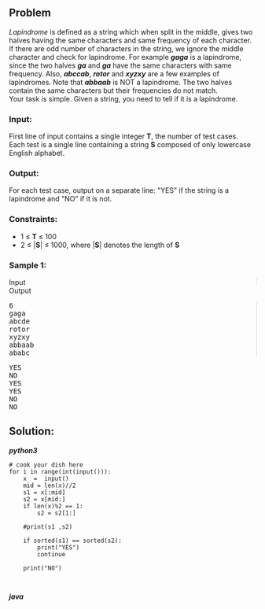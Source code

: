 <div id="problem-statement" class="_problemBody_lulsq_29 print"><h2>Problem</h2>
<p><i>Lapindrome</i> is defined as a string which when split in the middle, gives two halves having the same characters and same frequency of each character. If there are odd number of characters in the string, we ignore the middle character and check for lapindrome. For example <b><i>gaga</i></b> is a lapindrome, since the two halves <b><i>ga</i></b> and <b><i>ga</i></b> have the same characters with same frequency. Also, <b><i>abccab</i></b>, <b><i>rotor</i></b> and <b><i>xyzxy</i></b> are a few examples of lapindromes. Note that <b><i>abbaab</i></b> is NOT a lapindrome. The two halves contain the same characters but their frequencies do not match. <br> Your task is simple. Given a string, you need to tell if it is a lapindrome.</p>
<h3>Input:</h3>
First line of input contains a single integer <b>T</b>, the number of test cases.<br>
Each test is a single line containing a string <b>S</b> composed of only lowercase English alphabet.<br><h3>Output:</h3>
For each test case, output on a separate line: "YES" if the string is a lapindrome and "NO" if it is not.<br><h3>Constraints:</h3>
<ul><li>1 ≤ <b>T</b> ≤ 100</li>
<li>2 ≤ |<b>S</b>| ≤ 1000, where |<b>S</b>| denotes the length of <b>S</b></li>
</ul>
<h3>Sample 1:</h3>
<div data-reactroot="" class="_input_output__table_lulsq_184"><div class="_text_copy__container_lulsq_188"><div class="_text_copy_lulsq_188 _input_top__box_lulsq_198" style="border-right: 1px solid rgb(210, 217, 231);"><span>Input</span><div title="Copy to clipboard" class="" style="pointer-events: all;"><span class="_icon__box_9xn05_2"><i class="_copy__icon_9xn05_14"></i></span></div></div><div class="_text_copy_lulsq_188 _ouput_top__box_lulsq_201"><span>Output</span><div title="Copy to clipboard" class="" style="pointer-events: all;"><span class="_icon__box_9xn05_2"><i class="_copy__icon_9xn05_14"></i></span></div></div></div><div class="_values__container_lulsq_204"><div class="_values_lulsq_204" style="border-right: 1px solid rgb(210, 217, 231);"><pre>6
gaga
abcde
rotor
xyzxy
abbaab
ababc</pre></div><div class="_values_lulsq_204"><pre>YES
NO
YES
YES
NO
NO</pre></div></div></div></div>


## Solution:
***python3***
```
# cook your dish here
for i in range(int(input())):
    x  =  input()
    mid = len(x)//2
    s1 = x[:mid]
    s2 = x[mid:]
    if len(x)%2 == 1:
        s2 = s2[1:]
        
    #print(s1 ,s2)
        
    if sorted(s1) == sorted(s2):
        print("YES")
        continue
    
    print("NO")
    
    
```

***java***
```

```